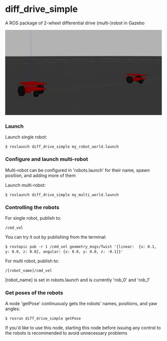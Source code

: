 # diff_drive_simple

A ROS package of 2-wheel differential drive (multi-)robot in Gazebo

![Robs pic](./meshes/robots.png)


### Launch

Launch single robot:
```
$ roslaunch diff_drive_simple my_robot_world.launch
```

### Configure and launch multi-robot
Multi-robot can be configured in 'robots.launch' for their name, spawn position, and adding more of them


Launch multi-robot:
```
$ roslaunch diff_drive_simple my_multi_world.launch
```


### Controlling the robots
For single robot, publish to:
```
/cmd_vel
```
You can try it out by publishing from the terminal:
```
$ rostopic pub -r 1 /cmd_vel geometry_msgs/Twist '{linear:  {x: 0.1, y: 0.0, z: 0.0}, angular: {x: 0.0, y: 0.0, z: -0.1}}'
```

For multi robot, publish to:
```
/[robot_name]/cmd_vel
```
[robot_name] is set in robots.launch and is currently 'rob_0' and 'rob_1'


### Get poses of the robots
A node 'getPose' continuously gets the robots' names, positions, and yaw angles:
```
$ rosrun diff_drive_simple getPose
```
If you'd like to use this node, starting this node before issuing any control to the robots is recommended to avoid unnecessary problems
